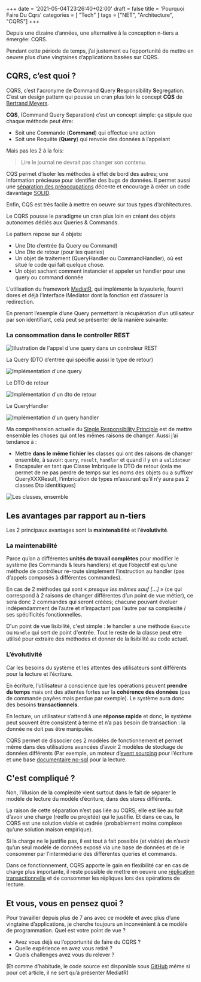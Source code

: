 +++
date = '2021-05-04T23:26:40+02:00'
draft = false
title = 'Pourquoi Faire Du Cqrs'
categories = [ "Tech" ]
tags = ["NET", "Architecture", "CQRS"]
+++

Depuis une dizaine d’années, une alternative à la conception n-tiers a émergée: CQRS.

Pendant cette période de temps, j’ai justement eu l’opportunité de mettre en oeuvre plus d’une vingtaines d’applications basées sur CQRS.

## CQRS, c’est quoi ?

CQRS, c’est l'acronyme de **C**ommand **Q**uery **R**esponsibility **S**egregation. C’est un design pattern qui pousse un cran plus loin le concept **CQS** de [Bertrand Meyers](https://fr.wikipedia.org/wiki/Séparation_commande-requête).

**CQS**, (Command Query Separation) c’est un concept simple: ça stipule que chaque méthode peut être:

- Soit une Commande (**Command**) qui effectue une action
- Soit une Requête (**Query**) qui renvoie des données à l’appelant

Mais pas les 2 à la fois:

> Lire le journal ne devrait pas changer son contenu.

CQS permet d’isoler les méthodes à effet de bord des autres; une information précieuse pour identifier des bugs de données. Il permet aussi une [séparation des préoccupations](https://fr.wikipedia.org/wiki/Séparation_des_préoccupations) décente et encourage à créer un code davantage [SOLID](https://cleancoders.com/series/clean-code/solid-principles).

Enfin, CQS est très facile à mettre en oeuvre sur tous types d’architectures.

Le CQRS pousse le paradigme un cran plus loin en créant des objets autonomes dédiés aux Queries & Commands.

Le pattern repose sur 4 objets:

- Une Dto d’entrée (la Query ou Command)
- Une Dto de retour (pour les queries)
- Un objet de traitement (QueryHandler ou CommandHandler), où est situé le code qui fait quelque chose.
- Un objet sachant comment instancier et appeler un handler pour une query ou command donnée

L’utilisation du framework [MediatR](https://github.com/jbogard/MediatR), qui implémente la tuyauterie, fournit dores et déjà l’interface IMediator dont la fonction est d’assurer la redirection.

En prenant l’exemple d’une Query permettant la récupération d’un utilisateur par son identifiant, cela peut se présenter de la manière suivante:

### La consommation dans le controller REST

![Illustration de l'appel d'une query dans un controleur REST](pourquoi-faire-du-cqrs/image-41.png)

La Query (DTO d’entrée qui spécifie aussi le type de retour)

![Implémentation d'une query](pourquoi-faire-du-cqrs/image-42.png)

Le DTO de retour

![Implémentation d'un dto de retour](pourquoi-faire-du-cqrs/image-43.png)

Le QueryHandler

![Implémentation d'un query handler](pourquoi-faire-du-cqrs/image-44.png)

Ma compréhension actuelle du [Single Responsibility Principle](https://blog.cleancoder.com/uncle-bob/2014/05/08/SingleReponsibilityPrinciple.html) est de mettre ensemble les choses qui ont les mêmes raisons de changer. Aussi j’ai tendance à :

- Mettre **dans le même fichier** les classes qui ont des raisons de changer ensemble, à savoir: `query`, `result`, `handler` et quand il y en a `validateur`
- Encapsuler en tant que Classe Imbriquée la DTO de retour (cela me permet de ne pas perdre de temps sur les noms des objets ou a suffixer QueryXXXResult, l’imbrication de types m’assurant qu’il n’y aura pas 2 classes Dto identitiques)

![Les classes, ensemble](pourquoi-faire-du-cqrs/image-45.png)

## Les avantages par rapport au n-tiers

Les 2 principaux avantages sont la **maintenabilité** et l’**évolutivité**.

### La maintenabilité

Parce qu’on a différentes **unités de travail complètes** pour modifier le système (les Commands & leurs handlers) et que l’objectif est qu’une méthode de contrôleur re-route simplement l’instruction au handler (pas d’appels composés à différentes commandes).

En cas de 2 méthodes qui sont « *presque les mêmes sauf […]* » (ce qui correspond à 2 raisons de changer différentes d’un point de vue métier), ce sera donc 2 commandes qui seront créées; chacune pouvant évoluer indépendamment de l’autre et n’impactant pas l’autre par sa complexité / ses spécificités fonctionnelles.

D'un point de vue lisibilité, c'est simple : le handler a une méthode `Execute` ou `Handle` qui sert de point d'entrée. Tout le reste de la classe peut etre utilisé pour extraire des méthodes et donner de la lisibilité au code actuel.

### L’évolutivité

Car les besoins du système et les attentes des utilisateurs sont différents pour la lecture et l’écriture.

En écriture, l’utilisateur a conscience que les opérations peuvent **prendre du temps** mais ont des attentes fortes sur la **cohérence des données** (pas de commande payées mais perdue par exemple). Le système aura donc des besoins **transactionnels**.

En lecture, un utilisateur s’attend à une **réponse rapide** et donc, le système peut souvent être consistent à terme et n’a pas besoin de transaction : la donnée ne doit pas être manipulée.

CQRS permet de dissocier ces 2 modèles de fonctionnement et permet même dans des utilisations avancées d’avoir 2 modèles de stockage de données différents (Par exemple, un moteur d’[event sourcing](https://www.eventstore.com/) pour l’écriture et une base [documentaire no-sql](https://www.elastic.co/fr/elasticsearch/) pour la lecture.

## C'est compliqué ?

Non, l’illusion de la complexité vient surtout dans le fait de séparer le modèle de lecture du modèle d’écriture, dans des stores différents.

La raison de cette séparation n’est pas liée au CQRS; elle est liée au fait d’avoir une charge (réelle ou projetée) qui le justifie. Et dans ce cas, le CQRS est une solution viable et cadrée (probablement moins complexe qu’une solution maison empirique).

Si la charge ne le justifie pas, il est tout à fait possible (et viable) de n’avoir qu’un seul modèle de données exposé via une base de données et de le consommer par l’intermédiarie des différentes queries et commands.

Dans ce fonctionnement, CQRS apporte le gain en flexibilité car en cas de charge plus importante, il reste possible de mettre en oeuvre une [réplication transactionnelle](https://docs.microsoft.com/fr-fr/sql/relational-databases/replication/transactional/transactional-replication) et de consommer les répliques lors des opérations de lecture.

## Et vous, vous en pensez quoi ?

Pour travailler depuis plus de 7 ans avec ce modèle et avec plus d’une vingtaine d’applications, je cherche toujours un inconvénient à ce modèle de programmation. Quel est votre point de vue ?

- Avez vous déjà eu l’opportunité de faire du CQRS ?
- Quelle expérience en avez vous retiré ?
- Quels challenges avez vous du relever ?

(Et comme d’habitude, le code source est disponible sous [GitHub](https://github.com/trucs2dev/pourquoi-faire-du-cqrs) même si pour cet article, il ne sert qu’à présenter MediatR)
